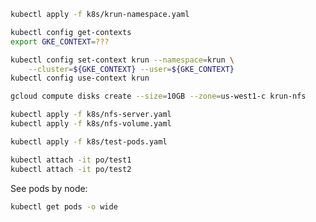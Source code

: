 ```bash
kubectl apply -f k8s/krun-namespace.yaml
```

```bash
kubectl config get-contexts
export GKE_CONTEXT=???
```

```bash
kubectl config set-context krun --namespace=krun \
    --cluster=${GKE_CONTEXT} --user=${GKE_CONTEXT}
kubectl config use-context krun
```

```bash
gcloud compute disks create --size=10GB --zone=us-west1-c krun-nfs
```

```bash
kubectl apply -f k8s/nfs-server.yaml
kubectl apply -f k8s/nfs-volume.yaml
```

```bash
kubectl apply -f k8s/test-pods.yaml
```
```bash
kubectl attach -it po/test1
kubectl attach -it po/test2
```

See pods by node:

```bash
kubectl get pods -o wide
```